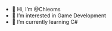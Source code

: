 - 👋 Hi, I’m @Chieoms
- 👀 I’m interested in Game Development
- 🌱 I’m currently learning C#


<!---
Chieoms/Chieoms is a ✨ special ✨ repository because its `README.md` (this file) appears on your GitHub profile.
You can click the Preview link to take a look at your changes.
--->
